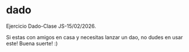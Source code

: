 # dado
Ejercicio Dado-Clase JS-15/02/2026.

Si estas con amigos en casa y necesitas lanzar un dao, no dudes en usar este!
Buena suerte! :)
